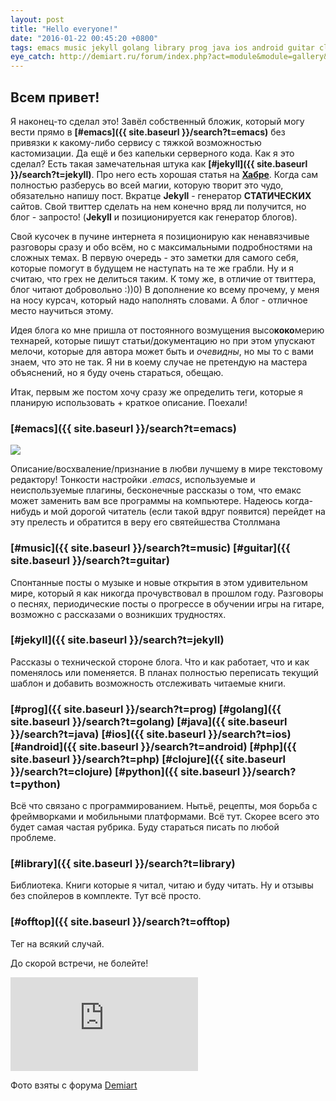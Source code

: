```yaml
---
layout: post
title: "Hello everyone!"
date: "2016-01-22 00:45:20 +0800"
tags: emacs music jekyll golang library prog java ios android guitar clojure offtop php python
eye_catch: http://demiart.ru/forum/index.php?act=module&module=gallery&cmd=viewimage&img=64379
---
```

## Всем привет!
Я наконец-то сделал это! Завёл собственный бложик, который могу вести прямо в **[#emacs]({{ site.baseurl }}/search?t=emacs)** без привязки к какому-либо сервису с тяжкой возможностью кастомизации. Да ещё и без капельки серверного кода. Как я это сделал? Есть такая замечательная штука как **[#jekyll]({{ site.baseurl }}/search?t=jekyll)**. Про него есть хорошая статья на **[Хабре](http://habrahabr.ru/post/207650/)**. Когда сам полностью разберусь во всей магии, которую творит это чудо, обязательно напишу пост. Вкратце **Jekyll** - генератор **СТАТИЧЕСКИХ** сайтов. Свой твиттер сделать на нем конечно вряд ли получится, но блог - запросто! (**Jekyll** и позиционируется как генератор блогов). 
<!--more-->

Свой кусочек в пучине интернета я позиционирую как ненавязчивые разговоры сразу и обо всём, но с максимальными подробностями на сложных темах. В первую очередь - это заметки для самого себя, которые помогут в будущем не наступать на те же грабли. Ну и я считаю, что грех не делиться таким. К тому же, в отличие от твиттера, блог читают добровольно :))0) В дополнение ко всему прочему, у меня на носу курсач, который надо наполнять словами. А блог - отличное место научиться этому. 

Идея блога ко мне пришла от постоянного возмущения высо**коко**мерию технарей, которые пишут статьи/документацию но при этом упускают мелочи, которые для автора может быть и *очевидны*, но мы то с вами знаем, что это не так. Я ни в коему случае не претендую на мастера объяснений, но я буду очень стараться, обещаю. 

Итак, первым же постом хочу сразу же определить теги, которые я планирую использовать + краткое описание. Поехали!

### [#emacs]({{ site.baseurl }}/search?t=emacs) 
![](http://ergoemacs.org/emacs/emacs_logo/emacs_logo_no_border.png)

Описание/восхваление/признание в любви лучшему в мире текстовому редактору! Тонкости настройки *.emacs*, используемые и неиспользуемые плагины, бесконечные рассказы о том, что емакс может заменить вам все программы на компьютере. Надеюсь когда-нибудь и мой дорогой читатель (если такой вдруг появится) перейдет на эту прелесть и обратится в веру его святейшества Столлмана

### [#music]({{ site.baseurl }}/search?t=music) [#guitar]({{ site.baseurl }}/search?t=guitar)
Спонтанные посты о музыке и новые открытия в этом удивительном мире, который я как никогда прочувствовал в прошлом году. Разговоры о песнях, периодические посты о прогрессе в обучении игры на гитаре, возможно c рассказами о возникших трудностях.

### [#jekyll]({{ site.baseurl }}/search?t=jekyll)
Рассказы о технической стороне блога. Что и как работает, что и как поменялось или поменяется. В планах полностью переписать текущий шаблон и добавить возможность отслеживать читаемые книги.

###  [#prog]({{ site.baseurl }}/search?t=prog) [#golang]({{ site.baseurl }}/search?t=golang) [#java]({{ site.baseurl }}/search?t=java) [#ios]({{ site.baseurl }}/search?t=ios) [#android]({{ site.baseurl }}/search?t=android) [#php]({{ site.baseurl }}/search?t=php) [#clojure]({{ site.baseurl }}/search?t=clojure) [#python]({{ site.baseurl }}/search?t=python)

Всё что связано с программированием. Нытьё, рецепты, моя борьба с фреймворками и мобильными платформами. Всё тут. Скорее всего это будет самая частая рубрика. Буду стараться писать по любой проблеме.

### [#library]({{ site.baseurl }}/search?t=library)
Библиотека. Книги которые я читал, читаю и буду читать. Ну и отзывы без спойлеров в комплекте. Тут всё просто.

### [#offtop]({{ site.baseurl }}/search?t=offtop)
Тег на всякий случай.


До скорой встречи, не болейте!

![](http://demiart.ru/forum/index.php?act=module&module=gallery&cmd=viewimage&img=64281)

Фото взяты с форума [Demiart](http://demiart.ru/forum/) 

